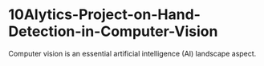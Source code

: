 # 10Alytics-Project-on-Hand-Detection-in-Computer-Vision
Computer vision is an essential artificial intelligence (AI) landscape aspect.
